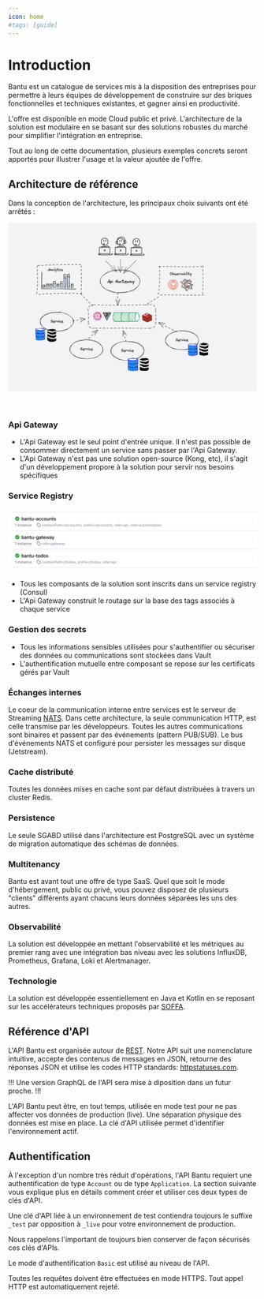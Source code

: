 ```yaml
---
icon: home
#tags: [guide]
---
```

# Introduction

Bantu est un catalogue de services mis à la disposition des entreprises pour permettre à leurs équipes de développement de 
construire sur des briques fonctionnelles et techniques existantes, et gagner ainsi en productivité.

L'offre est disponible en mode Cloud public et privé. L'architecture de la solution est modulaire en se basant sur des solutions robustes du marché
pour simplifier l'intégration en entreprise.

Tout au long de cette documentation, plusieurs exemples concrets seront apportés pour illustrer l'usage
et la valeur ajoutée de l'offre.

## Architecture de référence

Dans la conception de l'architecture, les principaux choix suivants ont été arrêtés :

<picture>
  <source
    srcset="./static/img/bantu_archi_1_dark.png"
    media="(prefers-color-scheme: dark)">
  <img src="./static/img/bantu_archi_1.png" alt="" width="780" />
</picture>

<p>&nbsp;</p>

### Api Gateway

- L'Api Gateway est le seul point d'entrée unique. Il n'est pas possible de consommer directement un service sans passer par l'Api Gateway.
- L'Api Gateway n'est pas une solution open-source (Kong, etc), il s'agit d'un développement propore à la solution pour servir nos besoins spécifiques

### Service Registry

![](./static/img/service_discovery.png)

- Tous les composants de la solution sont inscrits dans un service registry (Consul) 
- L'Api Gateway construit le routage sur la base des tags associés à chaque service 

### Gestion des secrets

- Tous les informations sensibles utilisées pour s'authentifier ou sécuriser des données ou communications sont stockées dans Vault
- L'authentification mutuelle entre composant se repose sur les certificats gérés par Vault

### Échanges internes

Le coeur de la communication interne entre services est le serveur de Streaming [NATS](https://nats.io/). Dans cette architecture,
la seule communication HTTP, est celle transmise par les développeurs. Toutes les autres communications sont binaires et passent
par des événements (pattern PUB/SUB). Le bus d'événements NATS et configuré pour persister les messages sur disque (Jetstream).

### Cache distributé

Toutes les données mises en cache sont par défaut distribuées à travers un cluster Redis.

### Persistence 

Le seule SGABD utilisé dans l'architecture est PostgreSQL avec un système de migration automatique des schémas de données.

### Multitenancy

Bantu est avant tout une offre de type SaaS. Quel que soit le mode d'hébergement, public ou privé, vous pouvez disposez
de plusieurs "clients" différents ayant chacuns leurs données séparées les uns des autres.

### Observabilité 

La solution est développée en mettant l'observabilité et les métriques au premier rang avec une intégration bas niveau
avec les solutions InfluxDB, Prometheus, Grafana, Loki et Alertmanager.

### Technologie

La solution est développée essentiellement en Java et Kotlin en se reposant sur les accélérateurs techniques proposés par <a href="https://github.com/soffa-io" title="" target="_blank">SOFFA</a>.


## Référence d'API

L'API Bantu est organisée autour de [REST](https://en.wikipedia.org/wiki/Representational_state_transfer).
Notre API suit une nomenclature intuitive, accepte des contenus de messages en JSON, retourne des réponses JSON et
utilise les codes HTTP standards: [httpstatuses.com](https://httpstatuses.com).

!!!
Une version GraphQL de l'API sera mise à diposition dans un futur proche.
!!!

L'API Bantu peut être, en tout temps, utilisée en mode test pour ne pas affecter vos données de production (live).
Une séparation physique des données est mise en place. La clé d'API utilisée permet d'identifier l'environnement actif.

## Authentification

À l'exception d'un nombre très réduit d'opérations, l'API Bantu requiert une authentification de type `Account` ou de type `Application`.
La section suivante vous explique plus en détails comment créer et utiliser ces deux types de clés d'API.

Une clé d'API liée à un environnement de test contiendra toujours le suffixe `_test` par opposition à `_live` pour votre environnement de production.

Nous rappelons l'important de toujours bien conserver de façon sécurisés ces clés d'APIs.

Le mode d'authentification `Basic` est utilisé au niveau de l'API.

Toutes les requêtes doivent être effectuées en mode HTTPS. Tout appel HTTP est automatiquement rejeté.